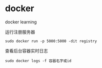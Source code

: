 # docker
docker learning

运行注册服务器
```shell
sudo docker run -p 5000:5000 -dit registry
```
查看后台容器实时日志
```shell
sudo docker logs -f 容器名字或id
```
